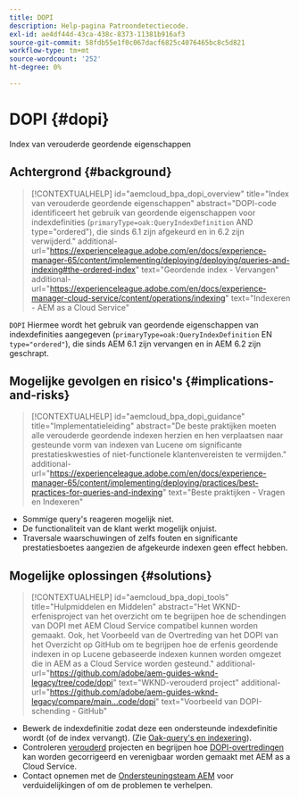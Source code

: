 ```yaml
---
title: DOPI
description: Help-pagina Patroondetectiecode.
exl-id: ae4df44d-43ca-438c-8373-11381b916af3
source-git-commit: 58fdb55e1f0c067dacf6825c4076465bc8c5d821
workflow-type: tm+mt
source-wordcount: '252'
ht-degree: 0%

---
```


# DOPI {#dopi}

Index van verouderde geordende eigenschappen

## Achtergrond {#background}

>[!CONTEXTUALHELP]
>id="aemcloud_bpa_dopi_overview"
>title="Index van verouderde geordende eigenschappen"
>abstract="DOPI-code identificeert het gebruik van geordende eigenschappen voor indexdefinities (`primaryType=oak:QueryIndexDefinition` AND type=&quot;ordered&quot;), die sinds 6.1 zijn afgekeurd en in 6.2 zijn verwijderd."
>additional-url="https://experienceleague.adobe.com/en/docs/experience-manager-65/content/implementing/deploying/deploying/queries-and-indexing#the-ordered-index" text="Geordende index - Vervangen"
>additional-url="https://experienceleague.adobe.com/en/docs/experience-manager-cloud-service/content/operations/indexing" text="Indexeren - AEM as a Cloud Service"

`DOPI`  Hiermee wordt het gebruik van geordende eigenschappen van indexdefinities aangegeven (`primaryType=oak:QueryIndexDefinition` EN `type="ordered"`), die sinds AEM 6.1 zijn vervangen en in AEM 6.2 zijn geschrapt.

## Mogelijke gevolgen en risico&#39;s {#implications-and-risks}

>[!CONTEXTUALHELP]
>id="aemcloud_bpa_dopi_guidance"
>title="Implementatieleiding"
>abstract="De beste praktijken moeten alle verouderde geordende indexen herzien en hen verplaatsen naar gesteunde vorm van indexen van Lucene om significante prestatieskwesties of niet-functionele klantenvereisten te vermijden."
>additional-url="https://experienceleague.adobe.com/en/docs/experience-manager-65/content/implementing/deploying/practices/best-practices-for-queries-and-indexing" text="Beste praktijken - Vragen en Indexeren"

* Sommige query&#39;s reageren mogelijk niet.
* De functionaliteit van de klant werkt mogelijk onjuist.
* Traversale waarschuwingen of zelfs fouten en significante prestatiesboetes aangezien de afgekeurde indexen geen effect hebben.

## Mogelijke oplossingen {#solutions}

>[!CONTEXTUALHELP]
>id="aemcloud_bpa_dopi_tools"
>title="Hulpmiddelen en Middelen"
>abstract="Het WKND-erfenisproject van het overzicht om te begrijpen hoe de schendingen van DOPI met AEM Cloud Service compatibel kunnen worden gemaakt. Ook, het Voorbeeld van de Overtreding van het DOPI van het Overzicht op GitHub om te begrijpen hoe de erfenis geordende indexen in op Lucene gebaseerde indexen kunnen worden omgezet die in AEM as a Cloud Service worden gesteund."
>additional-url="https://github.com/adobe/aem-guides-wknd-legacy/tree/code/dopi" text="WKND-verouderd project"
>additional-url="https://github.com/adobe/aem-guides-wknd-legacy/compare/main...code/dopi" text="Voorbeeld van DOPI-schending - GitHub"

* Bewerk de indexdefinitie zodat deze een ondersteunde indexdefinitie wordt (of de index vervangt). (Zie [Oak-query&#39;s en indexering](https://experienceleague.adobe.com/en/docs/experience-manager-65/content/implementing/deploying/deploying/queries-and-indexing)).
* Controleren [verouderd](https://github.com/adobe/aem-guides-wknd-legacy/tree/code/dopi) projecten en begrijpen hoe [DOPI-overtredingen](https://github.com/adobe/aem-guides-wknd-legacy/compare/main...code/dopi) kan worden gecorrigeerd en verenigbaar worden gemaakt met AEM as a Cloud Service.
* Contact opnemen met de [Ondersteuningsteam AEM](https://helpx.adobe.com/enterprise/using/support-for-experience-cloud.html) voor verduidelijkingen of om de problemen te verhelpen.
